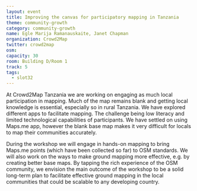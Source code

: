 ```yaml
---
layout: event
title: Improving the canvas for participatory mapping in Tanzania
theme: community-growth
category: community-growth
name: Egle Marija Ramanauskaite, Janet Chapman
organization: Crowd2Map
twitter: crowd2map
osm:
capacity: 30
room: Building D/Room 1
track: 5
tags:
  - slot32
---
```

At Crowd2Map Tanzania we are working on engaging as much local participation in mapping. Much of the map remains blank and getting local knowledge is essential, especially so in rural Tanzania. We have explored different apps to facilitate mapping. The challenge being low literacy and limited technological capabilities of participants. We have settled on using Maps.me app, however the blank base map makes it very difficult for locals to map their communities accurately.

During the workshop we will engage in hands-on mapping to bring Maps.me points (which have been collected so far) to OSM standards. We will also work on the ways to make ground mapping more effective, e.g. by creating better base maps. By tapping the rich experience of the OSM community, we envision the main outcome of the workshop to be a solid long-term plan to facilitate effective ground mapping in the local communities that could be scalable to any developing country.
